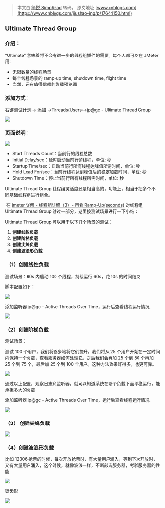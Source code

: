 > 本文由 [简悦 SimpRead](http://ksria.com/simpread/) 转码， 原文地址 [www.cnblogs.com](https://www.cnblogs.com/jiushao-ing/p/17644150.html)

Ultimate Thread Group
---------------------

### 介绍：

“Ultimate” 意味着将不会有进一步的线程组插件的需要。每个人都可以在 JMeter 用:

*   无限数量的线程场景
*   每个线程场景的 ramp-up time, shutdown time, flight time
*   当然，还有值得信赖的负载预览图

### 添加方式：

右键测试计划 -> 添加 ->Threads(Users)->jp@gc - Ultimate Thread Group

![](https://img2023.cnblogs.com/blog/2565457/202308/2565457-20230820160724366-1550111674.png)

### 页面说明：

![](https://img2023.cnblogs.com/blog/2565457/202308/2565457-20230820160909500-963096260.png)

*   Start Threads Count：当前行的线程总数
*   Initial Delay/sec：延时启动当前行的线程，单位: 秒
*   Startup Time/sec：启动当前行所有线程达峰值所需时间，单位: 秒
*   Hold Load For/sec：当前行线程达到峰值后的稳定加载时间，单位: 秒
*   Shutdown Time：停止当前行所有线程所需时间，单位: 秒

Ultimate Thread Group 线程组灵活度还是相当高的，功能上，相当于把多个不同基础线程组进行组合。

 在 [jmeter 详解 - 线程组详解（3）- 再看 Ramp-Up(seconds)](https://www.cnblogs.com/jiushao-ing/p/17643095.html) 对线程组 Ultimate Thread Group 讲过一部分，这里按测试场景进行一下小结：

Ultimate Thread Group 可以用于以下几个场景的测试：

1.  **创建线性负载**
2.  **创建阶梯负载**
3.  **创建尖峰负载**
4.  **创建波浪形负载**

###  （1）创建线性负载

测试场景：60s 内启动 100 个线程，持续运行 60s，花 10s 的时间结束

脚本配置如下：

![](https://img2023.cnblogs.com/blog/2565457/202308/2565457-20230820161651539-1641025478.png)

添加监听器 jp@gc - Active Threads Over Time，运行后查看线程运行情况

![](https://img2023.cnblogs.com/blog/2565457/202308/2565457-20230820162111158-645431283.png)

### **（2）创建阶梯负载**

测试场景：

测试 100 个用户，我们将逐步地将它们提升。我们将从 25 个用户开始在一定时间内保持一个负载，查看服务器如何处理它。之后我们会再加 25 个到 50 个再加 25 个到 75 个，最后加 25 个到 100 个用户。这种方法效果好得多，也更可靠。

![](https://img2023.cnblogs.com/blog/2565457/202308/2565457-20230820162350457-1690730289.png)

通过以上配置，观察日志和监听器，就可以知道系统在哪个负载下面平稳运行，能承担多大的负载

添加监听器 jp@gc - Active Threads Over Time，运行后查看线程运行情况

![](https://img2023.cnblogs.com/blog/2565457/202308/2565457-20230820163535163-1110978385.png)

### （3） **创建尖峰负载**

![](https://img2023.cnblogs.com/blog/2565457/202308/2565457-20230820163844457-369533213.png)

### （4）**创建波浪形负载**

比如 12306 抢票的时候，每次开放抢票时，有大量用户涌入，等到下次开放时，又有大量用户涌入，这个时候，就像波浪一样，不断敲击服务器，考验服务器的性能

![](https://img2023.cnblogs.com/blog/2565457/202308/2565457-20230820164124197-2097501981.png)

锯齿形

![](https://img2023.cnblogs.com/blog/2565457/202308/2565457-20230820164625107-802839073.png)